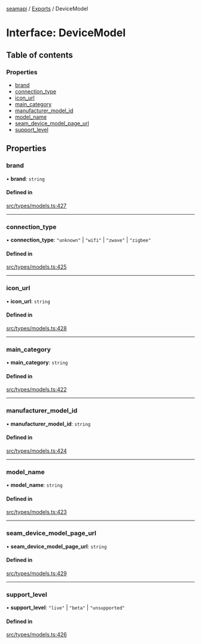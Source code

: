 [seamapi](../README.md) / [Exports](../modules.md) / DeviceModel

# Interface: DeviceModel

## Table of contents

### Properties

- [brand](DeviceModel.md#brand)
- [connection\_type](DeviceModel.md#connection_type)
- [icon\_url](DeviceModel.md#icon_url)
- [main\_category](DeviceModel.md#main_category)
- [manufacturer\_model\_id](DeviceModel.md#manufacturer_model_id)
- [model\_name](DeviceModel.md#model_name)
- [seam\_device\_model\_page\_url](DeviceModel.md#seam_device_model_page_url)
- [support\_level](DeviceModel.md#support_level)

## Properties

### brand

• **brand**: `string`

#### Defined in

[src/types/models.ts:427](https://github.com/seamapi/javascript/blob/main/src/types/models.ts#L427)

___

### connection\_type

• **connection\_type**: ``"unknown"`` \| ``"wifi"`` \| ``"zwave"`` \| ``"zigbee"``

#### Defined in

[src/types/models.ts:425](https://github.com/seamapi/javascript/blob/main/src/types/models.ts#L425)

___

### icon\_url

• **icon\_url**: `string`

#### Defined in

[src/types/models.ts:428](https://github.com/seamapi/javascript/blob/main/src/types/models.ts#L428)

___

### main\_category

• **main\_category**: `string`

#### Defined in

[src/types/models.ts:422](https://github.com/seamapi/javascript/blob/main/src/types/models.ts#L422)

___

### manufacturer\_model\_id

• **manufacturer\_model\_id**: `string`

#### Defined in

[src/types/models.ts:424](https://github.com/seamapi/javascript/blob/main/src/types/models.ts#L424)

___

### model\_name

• **model\_name**: `string`

#### Defined in

[src/types/models.ts:423](https://github.com/seamapi/javascript/blob/main/src/types/models.ts#L423)

___

### seam\_device\_model\_page\_url

• **seam\_device\_model\_page\_url**: `string`

#### Defined in

[src/types/models.ts:429](https://github.com/seamapi/javascript/blob/main/src/types/models.ts#L429)

___

### support\_level

• **support\_level**: ``"live"`` \| ``"beta"`` \| ``"unsupported"``

#### Defined in

[src/types/models.ts:426](https://github.com/seamapi/javascript/blob/main/src/types/models.ts#L426)
